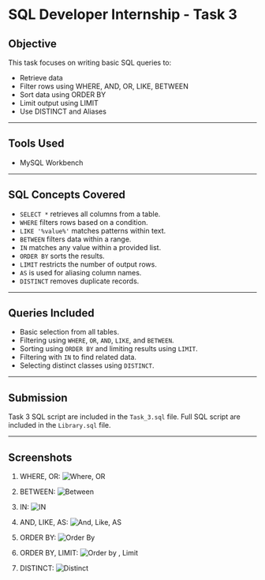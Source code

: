 # SQL Developer Internship - Task 3

## Objective
This task focuses on writing basic SQL queries to:
- Retrieve data
- Filter rows using WHERE, AND, OR, LIKE, BETWEEN
- Sort data using ORDER BY
- Limit output using LIMIT
- Use DISTINCT and Aliases

---

## Tools Used
- MySQL Workbench

---

## SQL Concepts Covered
- `SELECT *` retrieves all columns from a table.
- `WHERE` filters rows based on a condition.
- `LIKE '%value%'` matches patterns within text.
- `BETWEEN` filters data within a range.
- `IN` matches any value within a provided list.
- `ORDER BY` sorts the results.
- `LIMIT` restricts the number of output rows.
- `AS` is used for aliasing column names.
- `DISTINCT` removes duplicate records.

---

## Queries Included
- Basic selection from all tables.
- Filtering using `WHERE`, `OR`, `AND`, `LIKE`, and `BETWEEN`.
- Sorting using `ORDER BY` and limiting results using `LIMIT`.
- Filtering with `IN` to find related data.
- Selecting distinct classes using `DISTINCT`.

---

## Submission
Task 3 SQL script are included in the `Task_3.sql` file.
Full SQL script are included in the `Library.sql` file.

---


## Screenshots
1. WHERE, OR:
    ![Where, OR](https://github.com/user-attachments/assets/2d11e17f-0b1f-46b0-b073-e2ae5b76c79c)

2. BETWEEN:
   ![Between](https://github.com/user-attachments/assets/0dd6d8d6-8410-45aa-a7c5-b8abf9d3a687)

3. IN:
   ![IN](https://github.com/user-attachments/assets/5eea0802-27f5-4f61-9129-e32fd087f346)

4. AND, LIKE, AS:
   ![And, Like, AS](https://github.com/user-attachments/assets/91e5293f-9677-4e69-a9e1-086ca9fac885)

5. ORDER BY:
    ![Order By](https://github.com/user-attachments/assets/1bd5e3fd-e5f4-4775-a321-157cd9548c11)

6. ORDER BY, LIMIT:
    ![Order by , Limit](https://github.com/user-attachments/assets/65d016c7-2fc2-4b2c-bbd8-75cf34929470)

7. DISTINCT:
    ![Distinct](https://github.com/user-attachments/assets/1972d046-8e5f-4c39-95d8-212a517d1a18)


